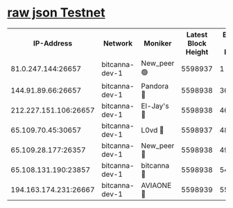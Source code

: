 [raw json Testnet](https://rpc-check.bcat.stavr.tech/bcat/rpc-bcat-result.json)
=


<table><tr><th>IP-Address</th><th>Network</th><th>Moniker</th><th>Latest Block Height</th><th>Earliest Block Height</th><th>Catching Up</th><th>Tx Index</th><th>Voting Power</th><th>Scan Time</th></tr><tr><td>81.0.247.144:26657</td><td>bitcanna-dev-1</td><td>New_peer 🟢</td><td>5598937</td><td>1</td><td>False</td><td>on</td><td>0</td><td>2023-12-20T19:56:17.397421821UTC</td></tr><tr><td>144.91.89.66:26657</td><td>bitcanna-dev-1</td><td>Pandora 🔴</td><td>5598938</td><td>3675711</td><td>False</td><td>on</td><td>2096387</td><td>2023-12-20T19:56:27.258973206UTC</td></tr><tr><td>212.227.151.106:26657</td><td>bitcanna-dev-1</td><td>El-Jay's 🔴</td><td>5598938</td><td>4670391</td><td>False</td><td>on</td><td>2218164</td><td>2023-12-20T19:56:24.216520780UTC</td></tr><tr><td>65.109.70.45:30657</td><td>bitcanna-dev-1</td><td>L0vd 🔴</td><td>5598937</td><td>4828155</td><td>False</td><td>on</td><td>7920</td><td>2023-12-20T19:56:17.762114523UTC</td></tr><tr><td>65.109.28.177:26357</td><td>bitcanna-dev-1</td><td>New_peer 🔴</td><td>5598938</td><td>4952911</td><td>False</td><td>on</td><td>2237067</td><td>2023-12-20T19:56:24.556858272UTC</td></tr><tr><td>65.108.131.190:23857</td><td>bitcanna-dev-1</td><td>bitcanna 🔴</td><td>5598938</td><td>5498938</td><td>False</td><td>off</td><td>82368</td><td>2023-12-20T19:56:24.950633279UTC</td></tr><tr><td>194.163.174.231:26667</td><td>bitcanna-dev-1</td><td>AVIAONE 🔴</td><td>5598939</td><td>5585781</td><td>False</td><td>on</td><td>1949865</td><td>2023-12-20T19:56:29.691246938UTC</td></tr></table>